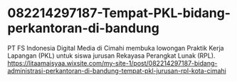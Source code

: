 # 082214297187-Tempat-PKL-bidang-perkantoran-di-bandung
PT FS Indonesia Digital Media di Cimahi membuka lowongan Praktik Kerja Lapangan (PKL) untuk siswa jurusan Rekayasa Perangkat Lunak (RPL). https://litaamaisyaa.wixsite.com/my-site-1/post/082214297187-bidang-administrasi-perkantoran-di-bandung-tempat-pkl-jurusan-rpl-kota-cimahi
